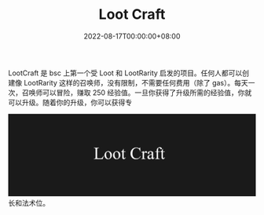 ﻿---
title: "Loot Craft"
description: "LootCraft 是 bsc 上第一个受 Loot 和 LootRarity 启发的项目"
date: 2022-08-17T00:00:00+08:00
lastmod: 2022-08-17T00:00:00+08:00
draft: false
authors: ["boogArno"]
featuredImage: "loot-craft.png"
tags: ["NFT Games","Loot Craft"]
categories: ["nfts"]
nfts: ["NFT Games"]
blockchain: "BSC"
website: "https://lootcraft.io/"
twitter: "https://twitter.com/LootCraftNFT"
discord: ""
telegram: "https://t.me/LootCraftOffice"
github: ""
youtube: ""
twitch: ""
facebook: ""
instagram: ""
reddit: ""
medium: ""
steam: ""
gitbook: ""
googleplay: ""
appstore: ""
status: "Live"
weight: 
lightgallery: true
toc: true
pinned: false
recommend: false
recommend1: false
---
LootCraft 是 bsc 上第一个受 Loot 和 LootRarity 启发的项目。任何人都可以创建像 LootRarity 这样的召唤师，没有限制，不需要任何费用（除了 gas）。每天一次，召唤师可以冒险，赚取 250 经验值。一旦你获得了升级所需的经验值，你就可以升级。随着你的升级，你可以获得专

![1500x500](1500x500.jpg)长和法术位。